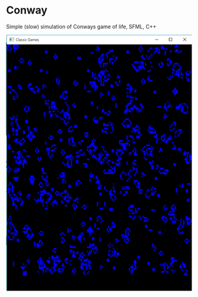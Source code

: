 # Conway
Simple (slow) simulation of Conways game of life, SFML, C++

![alt tag](https://github.com/MitchellHansen/Conway/blob/master/Screeny.png)

